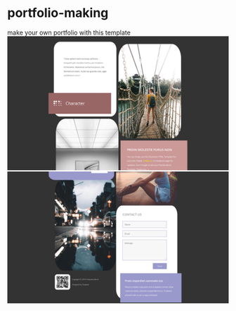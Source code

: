 # portfolio-making
make your own portfolio with this template
![Screenshots](sc1.png "screenshot 1")
![Screenshots](sc2.png "screenshot 2")
